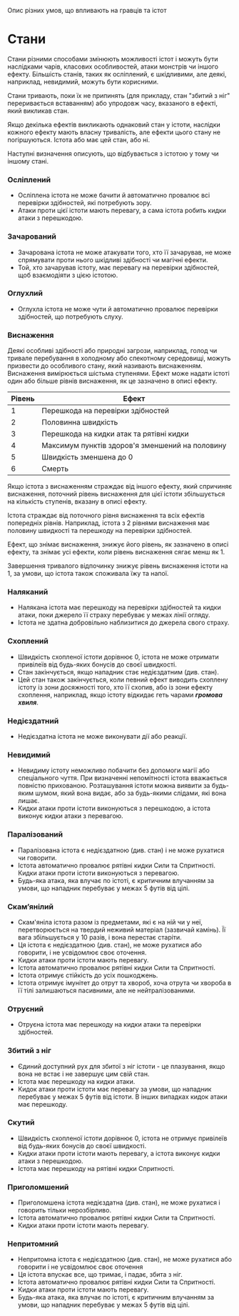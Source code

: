 Опис різних умов, що впливають на гравців та істот

# Стани
Стани різними способами змінюють можливості істот і можуть бути наслідками чарів, класових особливостей, атаки монстрів чи іншого ефекту. Більшість станів, таких як осліплений, є шкідливими, але деякі, наприклад, невидимий, можуть бути корисними.

Стани тривають, поки їх не припинять (для прикладу, стан "збитий з ніг" переривається вставанням) або упродовж часу, вказаного в ефекті, який викликав стан.

Якщо декілька ефектів викликають однаковий стан у істоти, наслідки кожного ефекту мають власну тривалість, але ефекти цього стану не погіршуються. Істота або має цей стан, або ні.

Наступні визначення описують, що відбувається з істотою у тому чи іншому стані.

### Осліплений
* Осліплена істота не може бачити й автоматично провалює всі перевірки здібностей, які потребують зору.
* Атаки проти цієї істоти мають перевагу, а сама істота робить кидки атаки з перешкодою.

### Зачарований
* Зачарована істота не може атакувати того, хто її зачарував, не може спрямувати проти нього шкідливі здібності чи магічні ефекти.
* Той, хто зачарував істоту, має перевагу на перевірки здібностей, щоб взаємодіяти з цією істотою.

### Оглухлий
* Оглухла істота не може чути й автоматично провалює перевірки здібностей, що потребують слуху.

### Виснаження
Деякі особливі здібності або природні загрози, наприклад, голод чи тривале перебування в холодному або спекотному середовищі, можуть призвести до особливого стану, який називають виснаженням. Виснаження вимірюється шістьма ступенями. Ефект може надати істоті один або більше рівнів виснаження, як це зазначено в описі ефекту.

| Рівень | Ефект                                           |
| ------ | ----------------------------------------------- |
| 1      | Перешкода на перевірки здібностей               |
| 2      | Половинна швидкість                             |
| 3      | Перешкода на кидки атак та рятівні кидки        |
| 4      | Максимум пунктів здоров'я зменшений на половину |
| 5      | Швидкість зменшена до 0                         |
| 6      | Смерть                                          |


Якщо істота з виснаженням страждає від іншого ефекту, який спричиняє виснаження, поточний рівень виснаження для цієї істоти збільшується на кількість ступенів, вказану в описі ефекту.

Істота страждає від поточного рівня виснаження та всіх ефектів попередніх рівнів. Наприклад, істота з 2 рівнями виснаження має половину швидкості та перешкоду на перевірки здібностей.

Ефект, що знімає виснаження, знижує його рівень, як зазначено в описі ефекту, та знімає усі ефекти, коли рівень виснаження сягає менш як 1.

Завершення тривалого відпочинку знижує рівень виснаження істоти на 1, за умови, що істота також споживала їжу та напої.

### Наляканий
* Налякана істота має перешкоду на перевірки здібностей та кидки атаки, поки джерело її страху перебуває у межах лінії огляду.
* Істота не здатна добровільно наблизитися до джерела свого страху.

### Схоплений
* Швидкість схопленої істоти дорівнює 0, істота не може отримати привілеїв від будь-яких бонусів до своєї швидкості.
* Стан закінчується, якщо нападник стає недієздатним (див. стан).
* Цей стан також закінчується, коли певний ефект виводить схоплену істоту із зони досяжності того, хто її схопив, або із зони ефекту схоплення, наприклад, якщо істоту відкидає геть чарами **_громова хвиля_**.

### Недієздатний
* Недієздатна істота не може виконувати дії або реакції.

### Невидимий
* Невидиму істоту неможливо побачити без допомоги магії або спеціального чуття. При визначенні непомітності істота вважається повністю прихованою. Розташування істоти можна виявити за будь-яким шумом, який вона видає, або за будь-якими слідами, які вона лишає.
* Кидки атаки проти істоти виконуються з перешкодою, а істота виконує кидки атаки з перевагою.

### Паралізований
* Паралізована істота є недієздатною (див. стан) і не може рухатися чи говорити.
* Істота автоматично провалює рятівні кидки Сили та Спритності. Кидки атаки проти істоти виконуються з перевагою.
* Будь-яка атака, яка влучає по істоті, є критичним влучанням за умови, що нападник перебуває у межах 5 футів від цілі.

### Скам’янілий
* Скам'яніла істота разом із предметами, які є на ній чи у неї, перетворюється на твердий неживий матеріал (зазвичай камінь). Її вага збільшується у 10 разів, і вона перестає старіти.
* Ця істота є недієздатною (див. стан), не може рухатися або говорити, і не усвідомлює своє оточення.
* Кидки атаки проти істоти мають перевагу.
* Істота автоматично провалює рятівні кидки Сили та Спритності.
* Істота отримує стійкість до усіх пошкоджень.
* Істота отримує імунітет до отрут та хвороб, хоча отрута чи хвороба в її тілі залишаються пасивними, але не нейтралізованими.


### Отруєний
* Отруєна істота має перешкоду на кидки атаки та перевірки здібностей.

### Збитий з ніг
* Єдиний доступний рух для збитої з ніг істоти - це плазування, якщо вона не встає і не завершує цим свій стан.
* Істота має перешкоду на кидки атаки.
* Кидок атаки проти істоти має перевагу за умови, що нападник перебуває у межах 5 футів від істоти. В інших випадках кидок атаки має перешкоду.

### Скутий
* Швидкість схопленої істоти дорівнює 0, істота не отримує привілеїв від будь-яких бонусів до своєї швидкості.
* Кидки атаки проти істоти мають перевагу, а істота виконує кидки атаки з перешкодою.
* Істота має перешкоду на рятівні кидки Спритності.

### Приголомшений
* Приголомшена істота недієздатна (див. стан), не може рухатися і говорить тільки нерозбірливо.
* Істота автоматично провалює рятівні кидки Сили та Спритності.
* Кидки атаки проти істоти мають перевагу.

### Непритомний
* Непритомна істота є недієздатною (див. стан), не може рухатися або говорити і не усвідомлює своє оточення
* Ця істота впускає все, що тримає, і падає, збита з ніг.
* Істота автоматично провалює рятівні кидки Сили та Спритності.
* Кидки атаки проти істоти мають перевагу.
* Будь-яка атака, яка влучає по істоті, є критичним влучанням за умови, що нападник перебуває у межах 5 футів від цілі.
